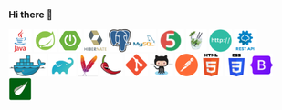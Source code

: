 ### Hi there 👋

<div>
	<code><img height="40" src="https://github.com/DanDonch/DanDonch/blob/main/assets/Java.png" /></code>
	<code><img height="40" src="https://github.com/DanDonch/DanDonch/blob/main/assets/Spring.png" alt="Spring" title="Spring" /></code>
	<code><img height="40" src="https://github.com/DanDonch/DanDonch/blob/main/assets/SpringBoot.png" alt="Spring Boot" title="Spring Boot" /></code>
	<code><img height="40" src="https://github.com/DanDonch/DanDonch/blob/main/assets/Hibernate.png" alt="Hibernate" title="Hibernate" /></code>
	<code><img height="40" src="https://github.com/DanDonch/DanDonch/blob/main/assets/PostgreSQL.png" alt="PostgreSQL" title="PostgreSQL" /></code>
	<code><img height="40" src="https://github.com/DanDonch/DanDonch/blob/main/assets/MySQL.png" alt="MySQL" title="MySQL" /></code>
	<code><img height="40" src="https://github.com/DanDonch/DanDonch/blob/main/assets/JUnit.png" alt="JUnit" title="JUnit" /></code>
	<code><img height="40" src="https://github.com/DanDonch/DanDonch/blob/main/assets/Mockito.png" alt="Mockito" title="Mockito" /></code>
	<code><img height="40" src="https://github.com/DanDonch/DanDonch/blob/main/assets/HTTP.png" alt="HTTP" title="HTTP" /></code>
	<code><img height="40" src="https://github.com/DanDonch/DanDonch/blob/main/assets/RestAPI.png" alt="REST" title="REST" /></code>
	<code><img height="40" src="https://github.com/DanDonch/DanDonch/blob/main/assets/Docker.png" alt="Docker" title="Docker" /></code>
	<code><img height="40" src="https://github.com/DanDonch/DanDonch/blob/main/assets/Gradle.png" alt="Gradle" title="Gradle" /></code>
	<code><img height="40" src="https://github.com/DanDonch/DanDonch/blob/main/assets/Maven.png" alt="Maven" title="Maven" /></code>
	<code><img height="40" src="https://github.com/DanDonch/DanDonch/blob/main/assets/Lombok.png" alt="Lombok" title="Lombok" /></code>
	<code><img height="40" src="https://github.com/DanDonch/DanDonch/blob/main/assets/Git.png" alt="Git" title="Git" /></code>
	<code><img height="40" src="https://github.com/DanDonch/DanDonch/blob/main/assets/GitHub.png" alt="GitHub" title="GitHub" /></code>
	<code><img height="40" src="https://github.com/DanDonch/DanDonch/blob/main/assets/Postman.png" alt="Postman" title="Postman" /></code>
	<code><img height="40" src="https://github.com/DanDonch/DanDonch/blob/main/assets/HTML.png" alt="HTML" title="HTML" /></code>
	<code><img height="40" src="https://github.com/DanDonch/DanDonch/blob/main/assets/CSS.png" alt="CSS" title="CSS" /></code>
	<code><img height="40" src="https://github.com/DanDonch/DanDonch/blob/main/assets/Bootstrap.png" alt="Bootstrap" title="Bootstrap" /></code>
	<code><img height="40" src="https://github.com/DanDonch/DanDonch/blob/main/assets/Thymeleaf.png" alt="Thymeleaf" title="Thymeleaf" /></code>
</div>
